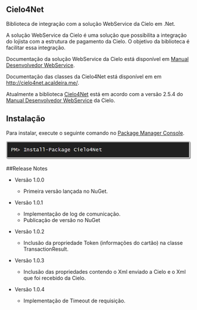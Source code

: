 ## Cielo4Net

Biblioteca de integração com a solução WebService da Cielo em .Net.

A solução WebService da Cielo é uma solução que possibilita a integração do lojista com a estrutura de pagamento da Cielo. O objetivo da biblioteca é facilitar essa integração.

Documentação da solução WebService da Cielo está disponível em <a href="https://www.cielo.com.br/wps/wcm/connect/9c206234-75f4-45cd-a66c-2e5d368941e2/Manual_Desenvolvedor_WebService_254_v2.pdf?MOD=AJPERES&CONVERT_TO=url&CACHEID=9c206234-75f4-45cd-a66c-2e5d368941e2" target="_blank">Manual Desenvolvedor WebService</a>.

Documentação das classes da Cielo4Net está disponível em em <a href="http://cielo4net.acaldeira.me/" target="_blank">http://cielo4net.acaldeira.me/</a>.

Atualmente a biblioteca <a href="https://github.com/adrianocaldeira/cielo-4-net">Cielo4Net</a> está em acordo com a versão 2.5.4 do <a href="https://www.cielo.com.br/wps/wcm/connect/9c206234-75f4-45cd-a66c-2e5d368941e2/Manual_Desenvolvedor_WebService_254_v2.pdf?MOD=AJPERES&CONVERT_TO=url&CACHEID=9c206234-75f4-45cd-a66c-2e5d368941e2" target="_blank">Manual Desenvolvedor WebService</a> da Cielo.

## <a name="instacao"></a>Instalação

Para instalar, execute o seguinte comando no <a href="http://docs.nuget.org/docs/start-here/using-the-package-manager-console#Installing_a_Package" target="_blank">Package Manager Console</a>.

<img src="https://raw.githubusercontent.com/adrianocaldeira/cielo-4-net/master/nuget.png"/>

##<a name="release-notes"></a>Release Notes

- Versão 1.0.0
	- Primeira versão lançada no NuGet.
	
- Versão 1.0.1
	- Implementação de log de comunicação.	
	- Publicação de versão no NuGet

- Versão 1.0.2
	- Inclusão da propriedade Token (informações do cartão) na classe TransactionResult. 	

- Versão 1.0.3
	- Inclusão das propriedades contendo o Xml enviado a Cielo e o Xml que foi recebido da Cielo. 		
	
- Versão 1.0.4
	- Implementação de Timeout de requisição. 			